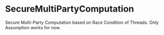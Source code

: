 # SecureMultiPartyComputation
Secure Multi-Party Computation based on Race Condition of Threads.
Only Assumption works for now.
